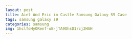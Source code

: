 ```yaml
---
layout: post
title: Aiel And Eric in Castle Samsung Galaxy S9 Case
tags: samsung galaxy s9
categories: samsung
img: 1hclfoHyORenf-uB-jTA9OhsD1rcj2HAH
---
```

